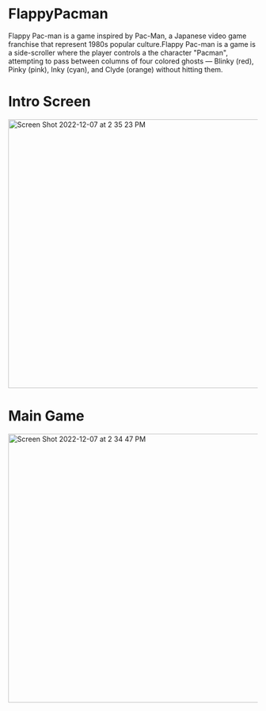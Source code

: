 # FlappyPacman


Flappy Pac-man is a game inspired by Pac-Man, a Japanese video game franchise that represent 1980s popular culture.Flappy Pac-man is a game is a side-scroller where the player controls a the character "Pacman", attempting to pass between columns of four colored ghosts — Blinky (red), Pinky (pink), Inky (cyan), and Clyde (orange) without hitting them.

#  Intro Screen
<img width="542" alt="Screen Shot 2022-12-07 at 2 35 23 PM" src="https://user-images.githubusercontent.com/90010570/206169405-fc766cd3-ed22-4e79-b6b9-746085d0ee4f.png">


#  Main Game
<img width="542" alt="Screen Shot 2022-12-07 at 2 34 47 PM" src="https://user-images.githubusercontent.com/90010570/206169414-175d32bb-e8d4-4395-a07c-1e9157275f8a.png">
